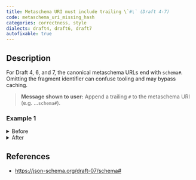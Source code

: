 ```yaml
---
title: Metaschema URI must include trailing \`#\` (Draft 4-7)
code: metaschema_uri_missing_hash
categories: correctness, style
dialects: draft4, draft6, draft7
autofixable: true
---
```


## Description
For Draft 4, 6, and 7, the canonical metaschema URLs end with `schema#`. Omitting the fragment identifier can confuse tooling and may bypass caching.

> **Message shown to user:**
> Append a trailing `#` to the metaschema URI (e.g. …`schema#`).

### Example 1
<details><summary>Before</summary>

```json
{
  "$schema": "http://json-schema.org/draft-07/schema",
  "type": "string"
}
```
</details>

<details><summary>After</summary>

```json
{
  "$schema": "http://json-schema.org/draft-07/schema#",
  "type": "string"
}
```
</details>

## References
* <https://json-schema.org/draft-07/schema#>
